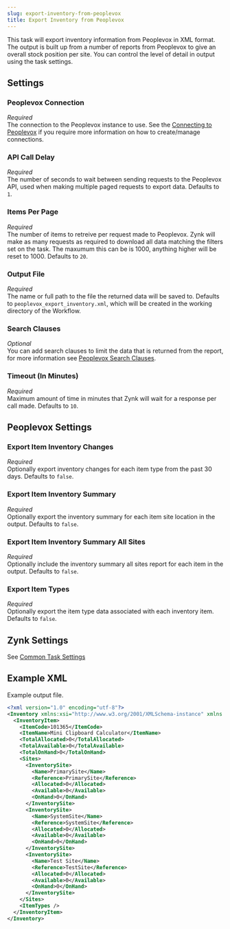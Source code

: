 ```yaml
---
slug: export-inventory-from-peoplevox
title: Export Inventory from Peoplevox
---
```


This task will export inventory information from Peoplevox in XML format. The output is built up from a number of reports from Peoplevox to give an overall stock position per site. You can control the level of detail in output using the task settings.

## Settings
### Peoplevox Connection
_Required_  
The connection to the Peoplevox instance to use.  See the [Connecting to Peoplevox](connecting-to-peoplevox) if you require more information on how to create/manage connections.

### API Call Delay
_Required_  
The number of seconds to wait between sending requests to the Peoplevox API, used when making multiple paged requests to export data.  Defaults to `1`.

### Items Per Page
_Required_  
The number of items to retreive per request made to Peoplevox.  Zynk will make as many requests as required to download all data matching the filters set on the task.  The maxumum this can be is 1000, anything higher will be reset to 1000.  Defaults to `20`.

### Output File
_Required_  
The name or full path to the file the returned data will be saved to.  Defaults to `peoplevox_export_inventory.xml`, which will be created in the working directory of the Workflow.

### Search Clauses
_Optional_  
You can add search clauses to limit the data that is returned from the report, for more information see [Peoplevox Search Clauses](peoplevox-search-clauses).

### Timeout (In Minutes)
_Required_  
Maximum amount of time in minutes that Zynk will wait for a response per call made.  Defaults to `10`.

## Peoplevox Settings
### Export Item Inventory Changes
_Required_  
Optionally export inventory changes for each item type from the past 30 days. Defaults to `false`.

### Export Item Inventory Summary 
_Required_  
Optionally export the inventory summary for each item site location in the output. Defaults to `false`.

### Export Item Inventory Summary All Sites
_Required_  
Optionally include the inventory summary all sites report for each item in the output. Defaults to `false`.

### Export Item Types
_Required_  
Optionally export the item type data associated with each inventory item. Defaults to `false`.

## Zynk Settings
See [Common Task Settings](common-task-settings)

## Example XML
Example output file.

```xml
<?xml version="1.0" encoding="utf-8"?>
<Inventory xmlns:xsi="http://www.w3.org/2001/XMLSchema-instance" xmlns:xsd="http://www.w3.org/2001/XMLSchema">
  <InventoryItem>
    <ItemCode>101365</ItemCode>
    <ItemName>Mini Clipboard Calculator</ItemName>
    <TotalAllocated>0</TotalAllocated>
    <TotalAvailable>0</TotalAvailable>
    <TotalOnHand>0</TotalOnHand>
    <Sites>
      <InventorySite>
        <Name>PrimarySite</Name>
        <Reference>PrimarySite</Reference>
        <Allocated>0</Allocated>
        <Available>0</Available>
        <OnHand>0</OnHand>
      </InventorySite>
      <InventorySite>
        <Name>SystemSite</Name>
        <Reference>SystemSite</Reference>
        <Allocated>0</Allocated>
        <Available>0</Available>
        <OnHand>0</OnHand>
      </InventorySite>
      <InventorySite>
        <Name>Test Site</Name>
        <Reference>TestSite</Reference>
        <Allocated>0</Allocated>
        <Available>0</Available>
        <OnHand>0</OnHand>
      </InventorySite>
    </Sites>
    <ItemTypes />
  </InventoryItem>
</Inventory>
```
